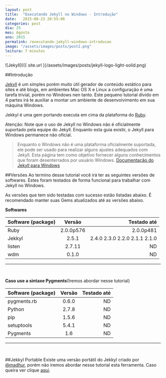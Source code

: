 ```yaml
---
layout: post
title:  "Executando Jekyll no Windows - Introdução"
date:   2015-08-23 20:55:06
categories: post 
dia: 25
mes: Agosto
ano: 2015
permalink: /executando-jekyll-windows-introducao
image: "/assets/images/posts/post2.png"
leitura: 7 minutos
---
```


![Jekyll]({{ site.url }}/assets/images/posts/jekyll-logo-light-solid.png)

##Introdução

[Jekyll](http://jekyllrb.com/) é um simples porém muito útil gerador de conteúdo estático para sites e até blogs, em ambientes Mac OS X e Linux a configuração é uma tarefa trivial,
porém no Windows nen tanto. Este pequeno tutorial dívido em 4 partes irá te auxiliar a montar um ambiente de desenvolvimento em sua máquina Windows.

Jekkyl é uma gem portando executa em cima da plataforma do [Ruby](https://www.ruby-lang.org/pt/).

Atenção: Note que o uso de Jekyll no Windows não é oficialmente suportado pela equipe do Jekyll. Enquanto esta guia existir, o Jekyll para Windows permanece 
não oficial.

> Enquanto o Windows não é uma plataforma oficialmente suportada, ele pode ser usado para realizar alguns ajustes adequados com Jekyll. Esta página tem como
objetivo fornecer alguns conhecimentos que foram desenterrados por usuário Windows.
[Documentação do Jekyll para Windows](http://jekyllrb.com/docs/windows/)

##Versões
Ao termino desse tutorial você irá ter as seguintes versões de softwares. Estes foram testados de forma funcional para trabalhar com Jekyll no Windows.

As versões que tem sido testadas com sucesso estão listadas abaixo. É recomendado manter suas Gems atualizados até as versões abaixo.

**Softwares**

| Software (package)| Versão | Testado até |
| ------------- |:-------------: | -----: |
| Ruby | 2.0.0p576 | 2.0.0p481 |
| Jekkyl | 2.5.1 |  2.4.0 2.3.0 2.2.0 2.1.1 2.1.0 |
| listen | 2.7.11 | ND |
| wdm | 0.1.0 | ND |

***
<br/>

**Caso use a sintaxe Pygments**(Iremos abordar nesse tutorial)

| Software (package) | Versão |Testado até |
| ------------- |:-------------: | -----:|
| pygments.rb | 0.6.0 | ND |
| Python | 2.7.8 | ND |
| pip | 1.5.6 | ND |
| setuptools | 5.4.1 | ND |
| Pygments | 1.6 | ND |

***

<br/>

##Jekkyl Portable
Existe uma versão portátil do Jekkyl criado por [@madhur](https://github.com/madhur), porém não iremos abordar nesse tutorial esta ferramenta. Caso queira ver clique [aqui](https://github.com/madhur/PortableJekyll).

